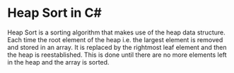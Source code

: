# Heap Sort in C#

Heap Sort is a sorting algorithm that makes use of the heap data structure. Each time the root element of the heap i.e. the largest element is removed and stored in an array. It is replaced by the rightmost leaf element and then the heap is reestablished. This is done until there are no more elements left in the heap and the array is sorted.

